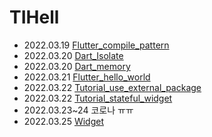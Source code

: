 # TIHell

- 2022.03.19 [Flutter_compile_pattern](https://github.com/DaeyoungHwang/TIHell/blob/main/Flutter/Flutter_compile_pattern.md)
- 2022.03.20 [Dart_Isolate](https://github.com/DaeyoungHwang/TIHell/blob/main/Flutter/Dart_Isolate.md)
- 2022.03.20 [Dart_memory](https://github.com/DaeyoungHwang/TIHell/blob/main/Flutter/Dart_memory.md)
- 2022.03.21 [Flutter_hello_world](https://github.com/DaeyoungHwang/TIHell/blob/main/Flutter/Tutorial_hollo_world.md)
- 2022.03.22 [Tutorial_use_external_package](https://github.com/DaeyoungHwang/TIHell/blob/main/Flutter/Tutorial_use_external_package.md)
- 2022.03.22 [Tutorial_stateful_widget](https://github.com/DaeyoungHwang/TIHell/blob/main/Flutter/Tutorial_stateful_widget.md)
- 2022.03.23~24 코로나 ㅠㅠ
- 2022.03.25 [Widget](https://github.com/DaeyoungHwang/TIHell/blob/main/Flutter/widget.md)

